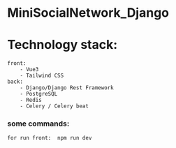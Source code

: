 # MiniSocialNetwork_Django

# Technology stack:

    front:
        - Vue3
        - Tailwind CSS
    back:
        - Django/Django Rest Framework
        - PostgreSQL
        - Redis
        - Celery / Celery beat



### some commands: 
    for run front:  npm run dev